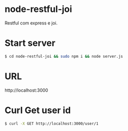 # node-restful-joi
Restful com express e joi.  

# Start server

```sh
$ cd node-restful-joi && sudo npm i && node server.js
```

# URL
http://localhost:3000


# Curl Get user id 
```sh
$ curl -X GET http://localhost:3000/user/1
```